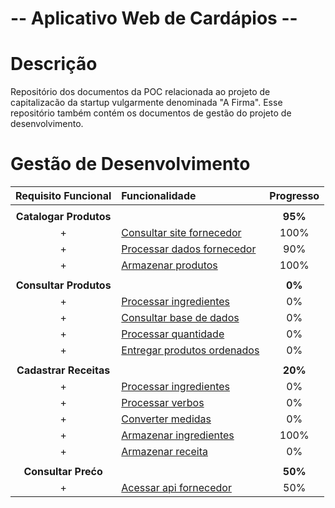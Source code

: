 # -- Aplicativo Web de Cardápios --
Descrição
=========
Repositório dos documentos da POC relacionada ao projeto de capitalizacão da startup vulgarmente denominada "A Firma". Esse repositório também contém os documentos de gestão do projeto de desenvolvimento.

Gestão de Desenvolvimento
=========================

| Requisito Funcional | Funcionalidade | Progresso |
| :---: |:---| :---:|
| |
| **Catalogar Produtos** | | **95%** |
| + | [Consultar site fornecedor](https://github.com/PaulDepraz/firma_poc/issues/1) | 100% |
| + | [Processar dados fornecedor](https://github.com/PaulDepraz/firma_poc/issues/2) | 90% |
| + | [Armazenar produtos](https://github.com/PaulDepraz/firma_poc/issues/3) | 100% |
| |
| **Consultar Produtos** | | **0%** |
| + | [Processar ingredientes](https://github.com/PaulDepraz/firma_poc/issues/4) | 0% |
| + | [Consultar base de dados](https://github.com/PaulDepraz/firma_poc/issues/5) | 0% |
| + | [Processar quantidade](https://github.com/PaulDepraz/firma_poc/issues/6) | 0% |
| + | [Entregar produtos ordenados](https://github.com/PaulDepraz/firma_poc/issues/7) | 0% |
| |
| **Cadastrar Receitas** | | **20%** |
| + | [Processar ingredientes](https://github.com/PaulDepraz/firma_poc/issues/9) | 0% |
| + | [Processar verbos](https://github.com/PaulDepraz/firma_poc/issues/10) | 0% |
| + | [Converter medidas](https://github.com/PaulDepraz/firma_poc/issues/11) | 0% |
| + | [Armazenar ingredientes](https://github.com/PaulDepraz/firma_poc/issues/12) | 100% |
| + | [Armazenar receita](https://github.com/PaulDepraz/firma_poc/issues/13) | 0% |
| |
| **Consultar Prećo** | | **50%** |
| + | [Acessar api fornecedor](https://github.com/PaulDepraz/firma_poc/issues/8) | 50% |
